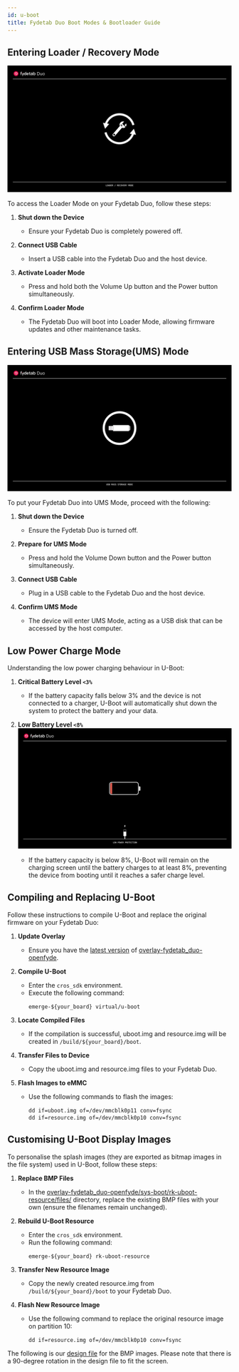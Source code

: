 ```yaml
---
id: u-boot
title: Fydetab Duo Boot Modes & Bootloader Guide
---
```


## Entering Loader / Recovery Mode

![Loader Mode Image](/img/u-boot/fydetab_recovery.jpeg)

To access the Loader Mode on your Fydetab Duo, follow these steps:

1. **Shut down the Device** 
    - Ensure your Fydetab Duo is completely powered off.

2. **Connect USB Cable** 
    - Insert a USB cable into the Fydetab Duo and the host device.

3. **Activate Loader Mode** 
    - Press and hold both the Volume Up button and the Power button simultaneously.

4. **Confirm Loader Mode** 
    - The Fydetab Duo will boot into Loader Mode, allowing firmware updates and other maintenance tasks.

## Entering USB Mass Storage(UMS) Mode

![UMS Image](/img/u-boot/fydetab_usb.jpeg)

To put your Fydetab Duo into UMS Mode, proceed with the following:

1. **Shut down the Device** 
    - Ensure the Fydetab Duo is turned off.

2. **Prepare for UMS Mode** 
    - Press and hold the Volume Down button and the Power button simultaneously.

3. **Connect USB Cable** 
    - Plug in a USB cable to the Fydetab Duo and the host device.

4. **Confirm UMS Mode** 
    - The device will enter UMS Mode, acting as a USB disk that can be accessed by the host computer.

## Low Power Charge Mode

Understanding the low power charging behaviour in U-Boot:

1. **Critical Battery Level `<3%`**
    - If the battery capacity falls below 3% and the device is not connected to a charger, U-Boot will automatically shut down the system to protect the battery and your data.

2. **Low Battery Level `<8%`**
    ![Low Battery Image](/img/u-boot/fydetab_batt.jpeg)
    - If the battery capacity is below 8%, U-Boot will remain on the charging screen until the battery charges to at least 8%, preventing the device from booting until it reaches a safer charge level.

## Compiling and Replacing U-Boot

Follow these instructions to compile U-Boot and replace the original firmware on your Fydetab Duo:

1. **Update Overlay**
    - Ensure you have the [latest version](https://github.com/openFyde/overlay-fydetab_duo-openfyde/commit/42dd10c82cd0fdbb8880dd1e00cc7dfd7b32f4cd#diff-93ad86d362c5df27f11a47c79972d465f70f322c92b4ae25798364bd1ce8614e) of [overlay-fydetab_duo-openfyde](https://github.com/openFyde/overlay-fydetab_duo-openfyde).

2. **Compile U-Boot**
    - Enter the `cros_sdk` environment.
    - Execute the following command:
      ```
      emerge-${your_board} virtual/u-boot
      ```

3. **Locate Compiled Files**
    - If the compilation is successful, uboot.img and resource.img will be created in `/build/${your_board}/boot`.

4. **Transfer Files to Device**
    - Copy the uboot.img and resource.img files to your Fydetab Duo.

5. **Flash Images to eMMC**
    - Use the following commands to flash the images:
      ```
      dd if=uboot.img of=/dev/mmcblk0p11 conv=fsync
      dd if=resource.img of=/dev/mmcblk0p10 conv=fsync
      ```

## Customising U-Boot Display Images

To personalise the splash images (they are exported as bitmap images in the file system) used in U-Boot, follow these steps:

1. **Replace BMP Files**
    - In the [overlay-fydetab_duo-openfyde/sys-boot/rk-uboot-resource/files/](https://github.com/openFyde/overlay-fydetab_duo-openfyde/tree/main/sys-boot/rk-uboot-resource/files) directory, replace the existing BMP files with your own (ensure the filenames remain unchanged).

2. **Rebuild U-Boot Resource**
    - Enter the `cros_sdk` environment.
    - Run the following command:
      ```
      emerge-${your_board} rk-uboot-resource
      ```

3. **Transfer New Resource Image**
    - Copy the newly created resource.img from `/build/${your_board}/boot` to your Fydetab Duo.

4. **Flash New Resource Image**
    - Use the following command to replace the original resource image on partition 10:
      ```
      dd if=resource.img of=/dev/mmcblk0p10 conv=fsync
      ```

The following is our [design file](/img/u-boot/fydetab_batt.psd) for the BMP images. Please note that there is a 90-degree rotation in the design file to fit the screen.